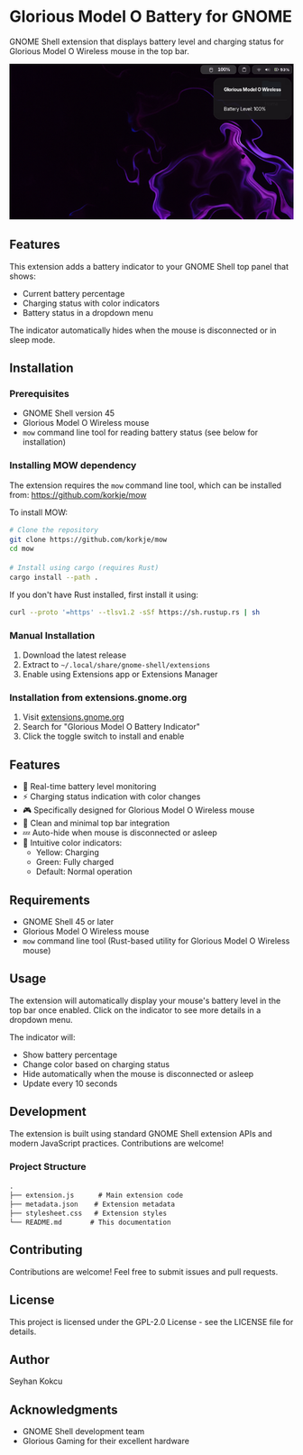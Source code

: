 # Glorious Model O Battery for GNOME

GNOME Shell extension that displays battery level and charging status for Glorious Model O Wireless mouse in the top bar.

![Screenshot](screenshot.png)

## Features

This extension adds a battery indicator to your GNOME Shell top panel that shows:
- Current battery percentage
- Charging status with color indicators
- Battery status in a dropdown menu

The indicator automatically hides when the mouse is disconnected or in sleep mode.

## Installation

### Prerequisites
- GNOME Shell version 45
- Glorious Model O Wireless mouse
- `mow` command line tool for reading battery status (see below for installation)

### Installing MOW dependency
The extension requires the `mow` command line tool, which can be installed from:
https://github.com/korkje/mow

To install MOW:
```bash
# Clone the repository
git clone https://github.com/korkje/mow
cd mow

# Install using cargo (requires Rust)
cargo install --path .
```

If you don't have Rust installed, first install it using:
```bash
curl --proto '=https' --tlsv1.2 -sSf https://sh.rustup.rs | sh
```

### Manual Installation
1. Download the latest release
2. Extract to `~/.local/share/gnome-shell/extensions`
3. Enable using Extensions app or Extensions Manager

### Installation from extensions.gnome.org
1. Visit [extensions.gnome.org](https://extensions.gnome.org)
2. Search for "Glorious Model O Battery Indicator"
3. Click the toggle switch to install and enable

## Features

- 🔋 Real-time battery level monitoring
- ⚡ Charging status indication with color changes
- 🎮 Specifically designed for Glorious Model O Wireless mouse
- 🎯 Clean and minimal top bar integration
- 💤 Auto-hide when mouse is disconnected or asleep
- 🎨 Intuitive color indicators:
  - Yellow: Charging
  - Green: Fully charged
  - Default: Normal operation

## Requirements

- GNOME Shell 45 or later
- Glorious Model O Wireless mouse
- `mow` command line tool (Rust-based utility for Glorious Model O Wireless mouse)

## Usage

The extension will automatically display your mouse's battery level in the top bar once enabled. Click on the indicator to see more details in a dropdown menu.

The indicator will:
- Show battery percentage
- Change color based on charging status
- Hide automatically when the mouse is disconnected or asleep
- Update every 10 seconds

## Development

The extension is built using standard GNOME Shell extension APIs and modern JavaScript practices. Contributions are welcome!

### Project Structure
```
.
├── extension.js      # Main extension code
├── metadata.json    # Extension metadata
├── stylesheet.css   # Extension styles
└── README.md       # This documentation
```

## Contributing

Contributions are welcome! Feel free to submit issues and pull requests.

## License

This project is licensed under the GPL-2.0 License - see the LICENSE file for details.

## Author

Seyhan Kokcu

## Acknowledgments

- GNOME Shell development team
- Glorious Gaming for their excellent hardware
